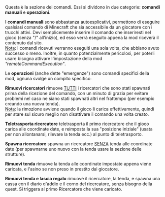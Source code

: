 Questa è la sezione dei comandi. Essi si dividono in due categorie: **comandi manuali** e **operazioni**.

I **comandi manuali** sono abbastanza autoesplicativi, permettono di eseguire qualsiasi comando di Minecraft che sia accessibile da un giocatore con i trucchi attivi. Devi semplicemente inserire il comando che inseriresti nel gioco (senza "/" all'inizio), ed esso verrà eseguito appena la mod riceverà il contenuto dal sito.  
<u>Nota</u>: I comandi ricevuti verranno eseguiti una sola volta, che abbiano avuto successo o meno. Inoltre, in quanto potenzialmente pericolosi, per poterli usare bisogna attivare l'impostazione della mod _"remoteCommandExecution"_.

Le **operazioni** (anche dette "emergenze") sono comandi specifici della mod, ognuna svolge un compito specifico:

**Rimuovi ricercatori** rimuove <u>TUTTI</u> i ricercatori che sono stati spawnati prima della ricezione del comando, con un minuto di grazia per evitare problemi nel caso ne siano stati spawnati altri nel frattempo (per esempio creando una nuova tenda).  
<u>Nota</u>: la rimozione avviene quando il gioco li carica effettivamente, quindi per stare sul sicuro meglio non disattivare il comando una volta creato.

**Teletrasporta ricercatore** teletrasporta il primo ricercatore che il gioco carica alle coordinate date, e reimposta la sua "posizione iniziale" (usata per non allontanarsi, rilevare la tenda ecc.) al punto di teletrasporto.

**Spawna ricercatore** spawna un ricercatore <u>SENZA</u> tenda alle coordinate date (per spawnarne uno nuovo con la tenda usare la sezione delle strutture).

**Rimuovi tenda** rimuove la tenda alle coordinate impostate appena viene caricata, e l'asino se non preso in prestito dal giocatore.

**Rimuovi tenda e lascia regalo** rimuove il ricercatore, la tenda, e spawna una cassa con il diario d'addio e il corno del ricercatore, senza bisogno della quest. Si triggera al primo Ricercatore che viene caricato.